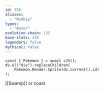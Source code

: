 ```yaml
---
id: 258
aliases:
  - "Mudkip"
types:
  - "Water"
evolution-chain: 132
base-stats: 310
legendary: false
mythical: false
---
```

```dataviewjs
const { Pokemon } = await cJS();
dv.el("div").replaceChildren(
	Pokemon.Render.Sprite(dv.current().id)
);
```

[[Swamp]] or coast
